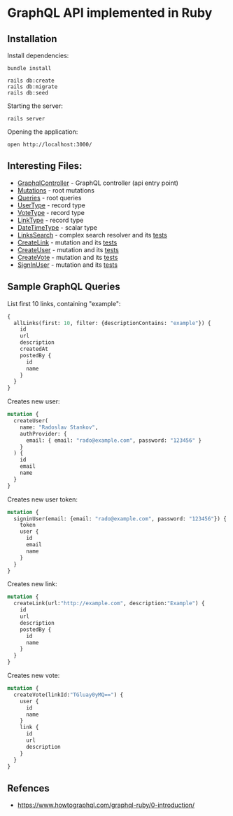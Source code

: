 # GraphQL API implemented in Ruby

## Installation

Install dependencies:

```
bundle install

rails db:create
rails db:migrate
rails db:seed
```

Starting the server:

```
rails server
```

Opening the application:

```
open http://localhost:3000/
```

## Interesting Files:

- [GraphqlController](app/controllers/graphql_controller.rb) - GraphQL controller (api entry point)
- [Mutations](app/graphql/types/mutation_type.rb) - root mutations
- [Queries](app/graphql/types/query_type.rb) - root queries
- [UserType](app/graphql/types/user_type.rb) - record type
- [VoteType](app/graphql/types/vote_type.rb) - record type
- [LinkType](app/graphql/types/link_type.rb) - record type
- [DateTimeType](app/graphql/types/date_time_type.rb) - scalar type
- [LinksSearch](app/graphql/resolvers/links_search.rb) - complex search resolver and its [tests](test/graphql/resolvers/links_search_test.rb)
- [CreateLink](app/graphql/mutations/create_link.rb) - mutation and its [tests](test/graphql/mutations/create_link_test.rb)
- [CreateUser](app/graphql/mutations/create_user.rb) - mutation and its [tests](test/graphql/mutations/create_user_test.rb)
- [CreateVote](app/graphql/mutations/create_vote.rb) - mutation and its [tests](test/graphql/mutations/create_vote_test.rb)
- [SignInUser](app/graphql/mutations/sign_in_user.rb) - mutation and its [tests](test/graphql/mutations/sign_in_user_test.rb)

## Sample GraphQL Queries

List first 10 links, containing "example":

```graphql
{
  allLinks(first: 10, filter: {descriptionContains: "example"}) {
    id
    url
    description
    createdAt
    postedBy {
      id
      name
    }
  }
}

```

Creates new user:

```graphql
mutation {
  createUser(
    name: "Radoslav Stankov",
    authProvider: {
      email: { email: "rado@example.com", password: "123456" }
    }
  ) {
    id
    email
    name
  }
}
```

Creates new user token:

```graphql
mutation {
  signinUser(email: {email: "rado@example.com", password: "123456"}) {
    token
    user {
      id
      email
      name
    }
  }
}
```

Creates new link:

```graphql
mutation {
  createLink(url:"http://example.com", description:"Example") {
    id
    url
    description
    postedBy {
      id
      name
    }
  }
}
```

Creates new vote:

```graphql
mutation {
  createVote(linkId:"TGluay0yMQ==") {
    user {
      id
      name
    }
    link {
      id
      url
      description
    }
  }
}
```

## Refences

- https://www.howtographql.com/graphql-ruby/0-introduction/
